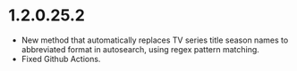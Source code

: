 # 1.2.0.25.2

- New method that automatically replaces TV series title season names to abbreviated format in autosearch, using regex pattern matching.
- Fixed Github Actions.
